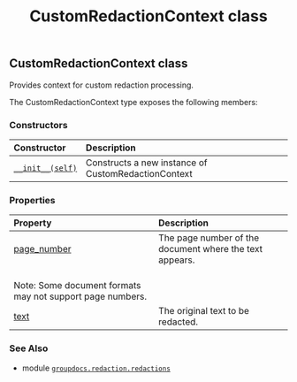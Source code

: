 ﻿---
title: CustomRedactionContext class
second_title: GroupDocs.Redaction for Python via .NET API References
description: 
type: docs
weight: 40
url: /python-net/groupdocs.redaction.redactions/customredactioncontext/
is_root: false
---

## CustomRedactionContext class

Provides context for custom redaction processing.



The CustomRedactionContext type exposes the following members:

### Constructors
| Constructor | Description |
| :- | :- |
| [`__init__(self)`](/redaction/python-net/groupdocs.redaction.redactions/customredactioncontext/__init__/#) | Constructs a new instance of CustomRedactionContext |


### Properties
| Property | Description |
| :- | :- |
| [page_number](/redaction/python-net/groupdocs.redaction.redactions/customredactioncontext/page_number) | The page number of the document where the text appears.<br/>Note: Some document formats may not support page numbers. |
| [text](/redaction/python-net/groupdocs.redaction.redactions/customredactioncontext/text) | The original text to be redacted. |



### See Also
* module [`groupdocs.redaction.redactions`](..)
